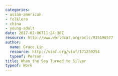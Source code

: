 ```yaml
---
categories:
- asian-american
- folklore
- china
- young-adult
date: 2017-02-06T11:24:38Z
resource: http://www.worldcat.org/oclc/935196577
author:
  name: Grace Lin
  resource: http://viaf.org/viaf/171250254
  typeof: Person
title: When the Sea Turned to Silver
typeof: Work
---
```


